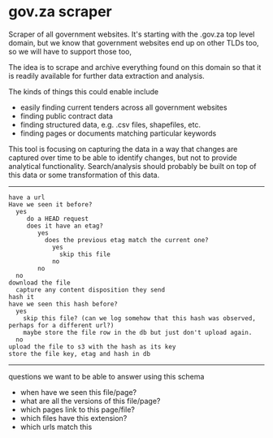 # gov.za scraper

Scraper of all government websites. It's starting with the .gov.za top level
domain, but we know that government websites end up on other TLDs too, so we will
have to support those too,

The idea is to scrape and archive everything found on this domain so that it is
readily available for further data extraction and analysis.

The kinds of things this could enable include

- easily finding current tenders across all government websites
- finding public contract data
- finding structured data, e.g. .csv files, shapefiles, etc.
- finding pages or documents matching particular keywords

This tool is focusing on capturing the data in a way that changes are captured
over time to be able to identify changes, but not to provide analytical
functionality. Search/analysis should probably be built on top of this data or
some transformation of this data.

-----

    have a url
    Have we seen it before?
      yes
         do a HEAD request
         does it have an etag?
            yes
              does the previous etag match the current one?
                yes
                  skip this file
                no
            no
      no
    download the file
      capture any content disposition they send
    hash it
    have we seen this hash before?
      yes
        skip this file? (can we log somehow that this hash was observed, perhaps for a different url?)
        maybe store the file row in the db but just don't upload again.
      no
    upload the file to s3 with the hash as its key
    store the file key, etag and hash in db

-----

questions we want to be able to answer using this schema

- when have we seen this file/page?
- what are all the versions of this file/page?
- which pages link to this page/file?
- which files have this extension?
- which urls match this